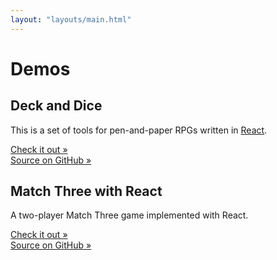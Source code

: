 ```yaml
---
layout: "layouts/main.html"
---
```

# Demos

## Deck and Dice

This is a set of tools for pen-and-paper RPGs written in [React](https://reactjs.org/).

[Check it out »](https://deck-and-dice.netlify.app/) \
[Source on GitHub »](https://github.com/nathanwale/deck-and-dice)

## Match Three with React
A two-player Match Three game implemented with React.

[Check it out »](https://llb-match-three-react.netlify.app/) \
[Source on GitHub »](https://github.com/nathanwale/match-three-react)